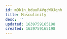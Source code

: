 ```yaml
---
id: mDk1n_bduuR4VgcWOJqnh
title: Masculinity
desc: ''
updated: 1639759165198
created: 1639759165198
---
```


